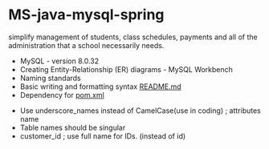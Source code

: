 # MS-java-mysql-spring
simplify management of students, class schedules, payments and all of the administration that a school necessarily needs.

* MySQL - version 8.0.32
* Creating Entity-Relationship (ER) diagrams - MySQL Workbench
* Naming standards 
* Basic writing and formatting syntax [README.md](https://docs.github.com/en/get-started/writing-on-github/getting-started-with-writing-and-formatting-on-github/basic-writing-and-formatting-syntax)
* Dependency for [pom.xml](https://mvnrepository.com/) 

- Use underscore_names instead of CamelCase(use in coding) ; attributes name
- Table names should be singular
- customer_id ; use full name for IDs. (instead of id)

